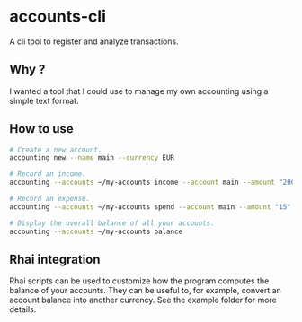# accounts-cli

A cli tool to register and analyze transactions.

## Why ?

I wanted a tool that I could use to manage my own accounting using a simple text format.

## How to use

```sh
# Create a new account.
accounting new --name main --currency EUR

# Record an income.
accounting --accounts ~/my-accounts income --account main --amount "2000" --description "Salary" --tags=job

# Record an expense.
accounting --accounts ~/my-accounts spend --account main --amount "15" --description "Train tickets" --tags=transport

# Display the overall balance of all your accounts.
accounting --accounts ~/my-accounts balance
```

## Rhai integration

Rhai scripts can be used to customize how the program computes the balance of your accounts. They can be useful to, for example, convert an account balance into another currency.
See the example folder for more details.
